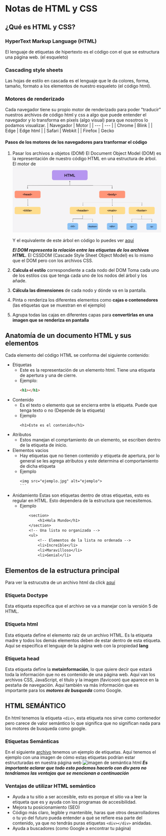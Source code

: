 # Notas de HTML y CSS
## ¿Qué es HTML y CSS?
### HyperText Markup Language (HTML)
El lenguaje de etiquetas de hipertexto es el código con el que se estructura una página web. (el esqueleto)
### Cascading style sheets
Las hojas de estilo en cascada es el lenguaje que le da colores, forma, tamaño, formato a los elementos de nuestro esqueleto (el código html). 
### Motores de renderizado
Cada navegador tiene su propio motor de renderizado para poder "traducir" nuestros archivos de código html y css a algo que puede entender el navegador y lo transforma en pixels (algo visual) para que nosotros lo podamos visualizar. 
| Navegador | Motor |
| --- | --- |
| Chrome | Blink |
| Edge | Edge html |
| Safari | Webkit |
| Firefox | Gecko
#### Pasos de los motores de los navegadores para tranformar el código
1. Pasar los archivos a objetos (DOM)
    El Document Object Model (DOM) es la representación de nuestro código HTML en una estructura de árbol. El motor de 
    ![Ejemplo de código en la estructura de árbol - DOM](imagenes-de-apoyo/ejemploDom.png)

    Y el equivalente de este árbol en código lo puedes ver [aquí](DOM-ejemplo.html)
    
    ***El DOM representa la relación entre las etiquetas de los archivos HTML.***
    El CSSDOM (Cascade Style Sheet Object Model) es lo mismo que el DOM pero con los archivos CSS.
2. **Calcula el estilo** correspondiente a cada nodo del DOM
    Toma cada uno de los estilos css que tenga cada uno de los nodos del árbol y los añade.
3. **Cálcula las dimensiones** de cada nodo y dónde va en la pantalla. 
4. Pinta o renderiza los diferentes elementos como **cajas o contenedores** (las etiquetas que se muestran en el ejemplo)
5. Agrupa todas las cajas en diferentes capas para **convertirlas en una imagen que se renderiza en pantalla**
## Anatomía de un documento HTML y sus elementos
Cada elemento del código HTML se conforma del siguiente contenido:

- Etiquetas
    - Este es la representación de un elemento html. Tiene una etiqueta de apertura y una de cierre.
    - Ejemplo:
        ```html
        <h1></h1>
        ```
- Contenido
    -   Es el texto o elemento que se encierra entre la etiqueta. Puede que tenga texto o no (Depende de la etiqueta)
    - Ejemplo
        ```
        <h1>Este es el contenido</h1>
        ```
- Atributos
    - Estos manejan el comprtamiento de un elemento, se escriben dentro de la etiqueta de inicio.
- Elementos vacios
    - Hay etiquetas que no tienen contenido y etiqueta de apertura, por lo general se les agrega atributos y este determina el comportamiento de dicha etiqueta
    - Ejemplo
        ````
        <img src="ejemplo.jpg" alt="ejemplo">
        ```
- Anidamiento
    Estas son etiquetas dentro de otras etiquetas, esto es regular en HTML. Esto dependera de la estructura que necesitemos.
    - Ejemplo
        ```
            <section>
                <h1>Hola Mundo</h1>
            </section>
            <!-- Una lista no organizada -->
            <ul>
                <!-- Elementos de la lista no ordenada -->
                <li>Increíble</li>
                <li>Maravilloso</li>
                <li>Genial</li>
        ```
## Elementos de la estructura principal
Para  ver la estrucutra de un archivo html da click [aquí](/estructura.html)
### Etiqueta Doctype
Esta etiqueta especifica que el archivo se va a manejar con la versión 5 de HTML.
### Etiqueta html
Esta etiqueta define el elemento raíz de un archivo HTML. Es la etiqueta madre y todos los demás elementos deben de estar dentro de esta etiqueta. Aquí se especifica el lenguaje de la página web con la propiedad **lang**
### Etiqueta head
Esta etiqueta define la **metainformación**, lo que quiere decir que estará toda la información que no es contenido de una página web. Aquí van los archivos CSS, JavaScript, el título y la imagen (favicoon) que aparece en la pestaña de navegación. Aquí también va más información que es importante para los ***motores de busqueda*** como Google.
## HTML SEMÁNTICO
En html tenemos la etiqueta ```<div>```, esta etiqueta nos sirve como contenedor pero carece de valor semántico lo que significa que no significan nada para los motores de busqueda como google.
### Etiquetas Semánticas
En el siguiente [archivo](/EtiquetasSemanticas.html) tenemos un ejemplo de etiquetas.
Aquí tenemos el ejemplo con una imagen de cómo estas etiquetas podrían estar estructuradas en nuestra página web ![imagen de semántica html](/imagenes-de-apoyo/ejemploSemántica.png)
***Es importante aclarar que todo esto podemos hacerlo con div pero no tendríamos las ventajas que se mencionan a continuación***
### Ventajas de utilizar HTML semántico
- Ayuda a tu sitio a ser accesible, esto es porque el sitio va a leer la etiqueta que es y ayuda con los programas de accesibilidad.
- Mejora tu posicionamiento (SEO)
- Código más claro, legible y mantenible, haras que otros desarrolladores o tu yo del futuro pueda entender a qué se refiere esa parte del contenido, ya que no tendrás puras etiquetas ```<div></div>``` anidadas.
- Ayuda a buscadores (como Google a encontrar tu página)
